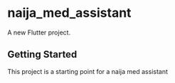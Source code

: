 # naija_med_assistant

A new Flutter project.

## Getting Started

This project is a starting point for a naija med assistant